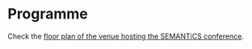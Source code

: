 # Programme

Check the [floor plan of the venue hosting the SEMANTiCS conference](floor_plan.pdf).  
